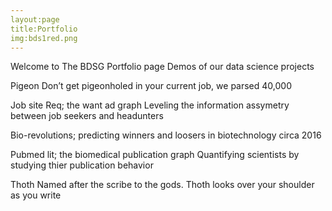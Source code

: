 ```yaml
---
layout:page
title:Portfolio
img:bds1red.png
---
```



Welcome to The BDSG Portfolio page
Demos of our data science projects

Pigeon
Don’t get pigeonholed in your current job, we parsed 40,000

Job site Req; the want ad graph
Leveling the information assymetry between job seekers and headunters

Bio-revolutions;
predicting winners and loosers in biotechnology circa 2016

Pubmed lit; the biomedical publication graph
Quantifying scientists by studying thier publication behavior

Thoth
Named after the scribe to the gods. Thoth looks over your shoulder as you write

